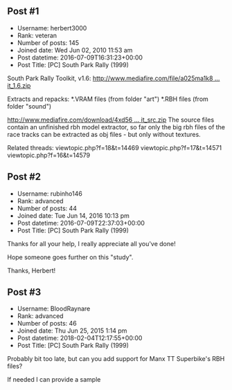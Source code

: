 ## Post #1
- Username: herbert3000
- Rank: veteran
- Number of posts: 145
- Joined date: Wed Jun 02, 2010 11:53 am
- Post datetime: 2016-07-09T16:31:23+00:00
- Post Title: [PC] South Park Rally (1999)

South Park Rally Toolkit, v1.6:
[http://www.mediafire.com/file/a025ma1k8 ... it_1.6.zip](http://www.mediafire.com/file/a025ma1k819i71v/South_Park_Rally_Toolkit_1.6.zip)

Extracts and repacks:
*.VRAM files (from folder "art")
*.RBH files (from folder "sound") 

[http://www.mediafire.com/download/4xd56 ... it_src.zip](http://www.mediafire.com/download/4xd56puxhjcht04/South_Park_Rally_Toolkit_src.zip)
The source files contain an unfinished rbh model extractor, so far only the big rbh files of the race tracks can be extracted as obj files - but only without textures.


Related threads:
viewtopic.php?f=18&t=14469
viewtopic.php?f=17&t=14571
viewtopic.php?f=16&t=14579
## Post #2
- Username: rubinho146
- Rank: advanced
- Number of posts: 44
- Joined date: Tue Jun 14, 2016 10:13 pm
- Post datetime: 2016-07-09T22:37:03+00:00
- Post Title: [PC] South Park Rally (1999)

Thanks for all your help, I really appreciate all you've done!

 Hope someone goes further on this "study".


Thanks, Herbert!
## Post #3
- Username: BloodRaynare
- Rank: advanced
- Number of posts: 46
- Joined date: Thu Jun 25, 2015 1:14 pm
- Post datetime: 2018-02-04T12:17:55+00:00
- Post Title: [PC] South Park Rally (1999)

Probably bit too late, but can you add support for Manx TT Superbike's RBH files?

If needed I can provide a sample
